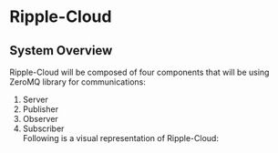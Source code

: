 Ripple-Cloud
============
System Overview
---------------
Ripple-Cloud will be composed of four components that will be using ZeroMQ library for communications:<br>
1. Server<br>
2. Publisher<br>
3. Observer<br>
4. Subscriber<br>
Following is a visual representation of Ripple-Cloud:
